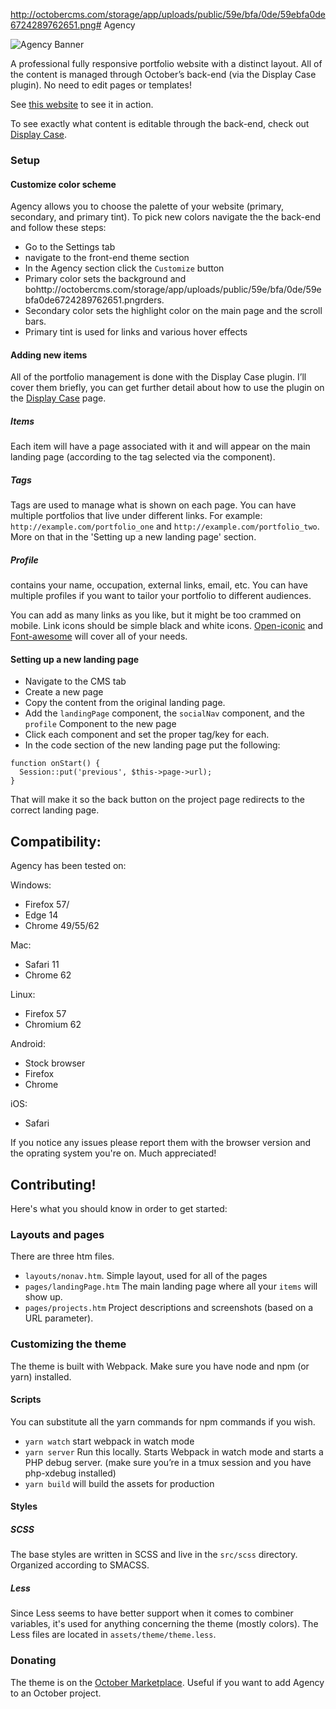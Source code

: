 http://octobercms.com/storage/app/uploads/public/59e/bfa/0de/59ebfa0de6724289762651.png# Agency

![Agency Banner](http://octobercms.com/storage/app/uploads/public/59e/bfa/0de/59ebfa0de6724289762651.png)

A professional fully responsive portfolio website with a distinct layout. All of the content is managed through October’s back-end (via the Display Case plugin). No need to edit pages or templates! 

See [this website](http://von-zimmerman.com/paul) to see it in action.

To see exactly what content is editable through the back-end, check out [Display Case](https://octobercms.com/plugin/vonzimmerman-displaycase).

### Setup

#### Customize color scheme
Agency allows you to choose the palette of your website (primary, secondary, and primary tint). To pick new colors navigate the the back-end and follow these steps:

- Go to the Settings tab
- navigate to the front-end theme section
- In the Agency section click the `Customize` button 
-  Primary color sets the background and bohttp://octobercms.com/storage/app/uploads/public/59e/bfa/0de/59ebfa0de6724289762651.pngrders.
- Secondary color sets the highlight color on the main page and the scroll bars. 
- Primary tint is used for links and various hover effects

#### Adding new items
All of the portfolio management is done with the Display Case plugin. I’ll cover them briefly, you can get further detail about how to use the plugin on the [Display Case](https://octobercms.com/plugin/vonzimmerman-displaycase) page.

##### Items
Each item will have a page associated with it and will appear on the main landing page (according to the tag selected via the component). 

##### Tags
Tags are used to manage what is shown on each page. You can have multiple portfolios that live under different links. For example: `http://example.com/portfolio_one` and `http://example.com/portfolio_two`. More on that in the 'Setting up a new landing page' section.

##### Profile
contains your name, occupation, external links, email, etc. You can have multiple profiles if you want to tailor your portfolio to different audiences. 

You can add as many links as you like, but it might be too crammed on mobile. Link icons should be simple black and white icons. [Open-iconic](https://useiconic.com/open) and [Font-awesome](http://fontawesome.io/) will cover all of your needs. 

#### Setting up a new landing page
- Navigate to the CMS tab
- Create a new page
- Copy the content from the original landing page.
- Add the `landingPage` component, the `socialNav` component, and the `profile` Component to the new page
- Click each component and set the proper tag/key for each.
- In the code section of the new landing page put the following:

```
function onStart() {
  Session::put('previous', $this->page->url);
}
```
That will make it so the back button on the project page redirects to the correct landing page. 

## Compatibility:

Agency has been tested on:

Windows:

- Firefox 57/
- Edge 14
- Chrome 49/55/62

Mac:
- Safari 11
- Chrome 62

Linux:
- Firefox 57
- Chromium 62

Android:
- Stock browser
- Firefox
- Chrome

iOS:
- Safari

If you notice any issues please report them with the browser version and the oprating system you're on. Much appreciated!

## Contributing!

Here's what you should know in order to get started:

### Layouts and pages
There are three htm files. 
- `layouts/nonav.htm`. Simple layout, used for all of the pages
- `pages/landingPage.htm` The main landing page where all your `items` will show up.
- `pages/projects.htm` Project descriptions and screenshots (based on a URL parameter).

### Customizing the theme
The theme is built with Webpack. Make sure you have node and npm (or yarn) installed.

#### Scripts
You can substitute all the yarn commands for npm commands if you wish. 

- `yarn watch` start webpack in watch mode
- `yarn server` Run this locally. Starts Webpack in watch mode and starts a PHP debug server. (make sure you’re in a tmux session and you have php-xdebug installed)
- `yarn build` will build the assets for production

#### Styles

##### SCSS
The base styles are written in SCSS and live in the `src/scss` directory. Organized according to SMACSS.

##### Less
Since Less seems to have better support when it comes to combiner variables, it's used for anything concerning the theme (mostly colors). The Less files are located in `assets/theme/theme.less`.

### Donating
The theme is on the [October Marketplace](http://octobercms.com/account/theme/edit/187). Useful if you want to add Agency to an October project.

